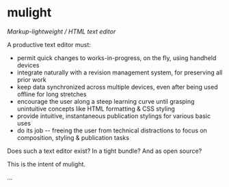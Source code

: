 mulight
=======

*Markup-lightweight / HTML text editor*

A productive text editor must:

- permit quick changes to works-in-progress, on the fly, using handheld devices
- integrate naturally with a revision management system, for preserving all prior work
- keep data synchronized across multiple devices, even after being used offline for long stretches
- encourage the user along a steep learning curve until grasping unintuitive concepts like HTML formatting & CSS styling
- provide intuitive, instantaneous publication stylings for various basic uses
- do its job -- freeing the user from technical distractions to focus on composition, styling & publication tasks

Does such a text editor exist? In a tight bundle? And as open source?

This is the intent of mulight.

...



